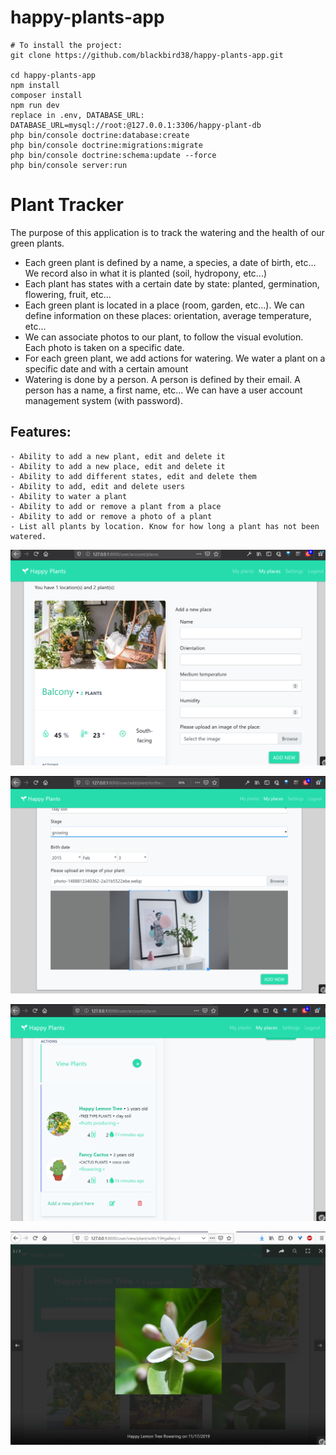 # happy-plants-app

```
# To install the project:
git clone https://github.com/blackbird38/happy-plants-app.git

cd happy-plants-app
npm install
composer install
npm run dev
replace in .env, DATABASE_URL: DATABASE_URL=mysql://root:@127.0.0.1:3306/happy-plant-db
php bin/console doctrine:database:create
php bin/console doctrine:migrations:migrate
php bin/console doctrine:schema:update --force
php bin/console server:run
```


# Plant Tracker

The purpose of this application is to track the watering and the health of our green plants.

- Each green plant is defined by a name, a species, a date of birth, etc... We record also in what it is planted (soil, hydropony, etc...)
- Each plant has states with a certain date by state: planted, germination, flowering, fruit, etc...
- Each green plant is located in a place (room, garden, etc...). We can define information on these places: orientation, average temperature, etc...
- We can associate photos to our plant, to follow the visual evolution. Each photo is taken on a specific date.
- For each green plant, we add actions for watering. We water a plant on a specific date and with a certain amount
- Watering is done by a person. A person is defined by their email. A person has a name, a first name, etc... We can have a user account management system (with password).

## Features:
    - Ability to add a new plant, edit and delete it
    - Ability to add a new place, edit and delete it
    - Ability to add different states, edit and delete them
    - Ability to add, edit and delete users
    - Ability to water a plant
    - Ability to add or remove a plant from a place
    - Ability to add or remove a photo of a plant
    - List all plants by location. Know for how long a plant has not been watered.
    
 ![alt text](https://raw.githubusercontent.com/blackbird38/happy-plants-app/master/steps/printscreens/Capture23.PNG?token=AMGZT2Q2X3ZN7PKT3KFDQHS52HRQE "Printscreen")
 
 ![alt text](https://raw.githubusercontent.com/blackbird38/happy-plants-app/master/steps/printscreens/Capture26.PNG?token=AMGZT2UHUDYJLHVMWPWKAH252HRLY "Printscreen")
 
  
 ![alt text](https://raw.githubusercontent.com/blackbird38/happy-plants-app/master/steps/printscreens/Capture24.PNG?token=AMGZT2V7PVDM5L6QO4BZQXS52HRVA "Printscreen")
 
![alt text](https://raw.githubusercontent.com/blackbird38/happy-plants-app/master/steps/printscreens/Capture22.PNG?token=AMGZT2S6GAO2F7IOIZSEZKK52HROG "Printscreen")




